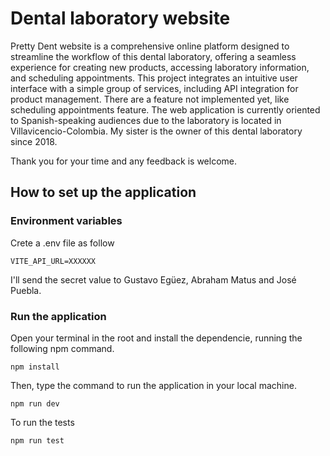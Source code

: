 # Dental laboratory website

Pretty Dent website is a comprehensive online platform designed to streamline the workflow of this dental laboratory, offering a seamless experience for creating new products, accessing laboratory information, and scheduling appointments. This project integrates an intuitive user interface with a simple group of services, including API integration for product management. There are a feature not implemented yet, like scheduling appointments feature. The web application is currently oriented to Spanish-speaking audiences due to the laboratory is located in Villavicencio-Colombia. My sister is the owner of this dental laboratory since 2018.

Thank you for your time and any feedback is welcome.

## How to set up the application
### Environment variables
Crete a .env file as follow
```
VITE_API_URL=XXXXXX
```
I'll send the secret value to Gustavo Egüez, Abraham Matus and José Puebla.

### Run the application
Open your terminal in the root and install the dependencie, running the following npm command.
```
npm install
```
Then, type the command to run the application in your local machine. 
```
npm run dev
```
To run the tests
```
npm run test
```

